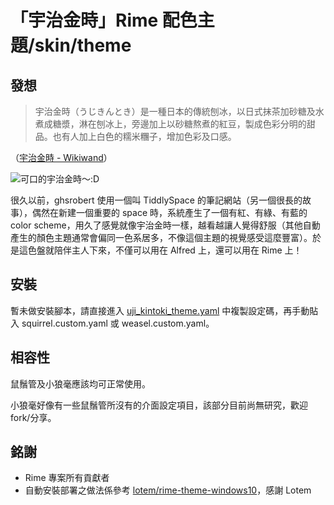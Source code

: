 # 「宇治金時」Rime 配色主題/skin/theme


## 發想
> 宇治金時（うじきんとき）是一種日本的傳統刨冰，以日式抹茶加砂糖及水煮成糖漿，淋在刨冰上，旁邊加上以砂糖熬煮的紅豆，製成色彩分明的甜品。也有人加上白色的糯米糰子，增加色彩及口感。

（[宇治金時 - Wikiwand](https://www.wikiwand.com/zh-tw/宇治金時)）

![可口的宇治金時〜:D](https://upload.wikimedia.org/wikipedia/commons/thumb/6/60/Kakigoori.jpg/320px-Kakigoori.jpg)

很久以前，ghsrobert 使用一個叫 TiddlySpace 的筆記網站（另一個很長的故事），偶然在新建一個重要的 space 時，系統產生了一個有紅、有綠、有藍的 color scheme，用久了感覺就像宇治金時一樣，越看越讓人覺得舒服（其他自動產生的顏色主題通常會偏同一色系居多，不像這個主題的視覺感受這麼豐富）。於是這色盤就陪伴主人下來，不僅可以用在 Alfred 上，還可以用在 Rime 上！

## 安裝
暫未做安裝腳本，請直接進入 [uji_kintoki_theme.yaml](https://github.com/GJRobert/rime-theme-uji_kintoki/blob/master/uji_kintoki_theme.yaml) 中複製設定碼，再手動貼入 squirrel.custom.yaml 或 weasel.custom.yaml。

## 相容性
鼠鬚管及小狼毫應該均可正常使用。

小狼毫好像有一些鼠鬚管所沒有的介面設定項目，該部分目前尚無研究，歡迎 fork/分享。

## 銘謝
* Rime 專案所有貢獻者
* 自動安裝部署之做法係參考 [lotem/rime-theme-windows10](https://github.com/lotem/rime-theme-windows10)，感謝 Lotem